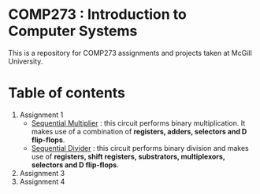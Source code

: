 # COMP273 : Introduction to Computer Systems
This is a repository for COMP273 assignments and projects taken at McGill University.

# Table of contents
1. Assignment 1
    * [Sequential Multiplier](SequentialMultiplier) : this circuit performs binary multiplication. It makes use of a combination of __registers, adders, selectors and D flip-flops__.
    * [Sequential Divider](SequentialDivider) : this circuit performs binary division and makes use of __registers, shift registers, substrators, multiplexors, selectors and D flip-flops__.
2. Assignment 3
3. Assignment 4
